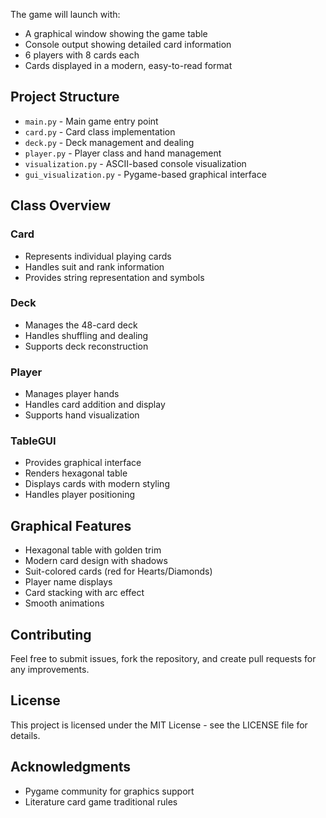 
The game will launch with:
- A graphical window showing the game table
- Console output showing detailed card information
- 6 players with 8 cards each
- Cards displayed in a modern, easy-to-read format

## Project Structure

- `main.py` - Main game entry point
- `card.py` - Card class implementation
- `deck.py` - Deck management and dealing
- `player.py` - Player class and hand management
- `visualization.py` - ASCII-based console visualization
- `gui_visualization.py` - Pygame-based graphical interface

## Class Overview

### Card
- Represents individual playing cards
- Handles suit and rank information
- Provides string representation and symbols

### Deck
- Manages the 48-card deck
- Handles shuffling and dealing
- Supports deck reconstruction

### Player
- Manages player hands
- Handles card addition and display
- Supports hand visualization

### TableGUI
- Provides graphical interface
- Renders hexagonal table
- Displays cards with modern styling
- Handles player positioning

## Graphical Features

- Hexagonal table with golden trim
- Modern card design with shadows
- Suit-colored cards (red for Hearts/Diamonds)
- Player name displays
- Card stacking with arc effect
- Smooth animations

## Contributing

Feel free to submit issues, fork the repository, and create pull requests for any improvements.

## License

This project is licensed under the MIT License - see the LICENSE file for details.

## Acknowledgments

- Pygame community for graphics support
- Literature card game traditional rules